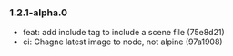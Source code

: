 ### 1.2.1-alpha.0

* feat: add include tag to include a scene file (75e8d21)
* ci: Chagne latest image to node, not alpine (97a1908)
